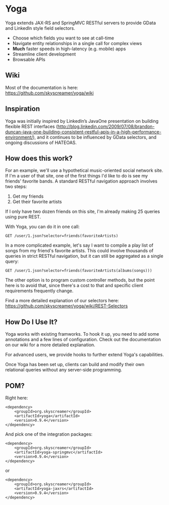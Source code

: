 # Yoga #

Yoga extends JAX-RS and SpringMVC RESTful servers to provide GData and LinkedIn style field selectors.
 
* Choose which fields you want to see at call-time
* Navigate entity relationships in a single call for complex views
* **Much** faster speeds in high-latency (e.g. mobile) apps
* Streamline client development
* Browsable APIs

## Wiki ##
Most of the documentation is here: https://github.com/skyscreamer/yoga/wiki

## Inspiration ##
Yoga was initially inspired by LinkedIn’s JavaOne presentation on building flexible REST interfaces (http://blog.linkedin.com/2009/07/08/brandon-duncan-java-one-building-consistent-restful-apis-in-a-high-performance-environment/), and it continues to be influenced by GData selectors, and ongoing discussions of HATEOAS.

## How does this work? ##
For an example, we'll use a hypothetical music-oriented social network site.  If I'm a user of that site, one of the first things I'd like to do is see my friends' favorite bands.  A standard RESTful navigation approach involves two steps:

1. Get my friends
2. Get their favorite artists

If I only have two dozen friends on this site, I'm already making 25 queries using pure REST.

With Yoga, you can do it in one call:

    GET /user/1.json?selector=friends(favoriteArtists)

In a more complicated example, let's say I want to compile a play list of songs from my friend's favorite artists.  This could involve thousands of queries in strict RESTful navigation, but it can still be aggregated as a single query:

    GET /user/1.json?selector=friends(favoriteArtists(albums(songs)))

The other option is to program custom controller methods, but the point here is to avoid that, since there's a cost to that and specific client requirements frequently change.

Find a more detailed explanation of our selectors here: https://github.com/skyscreamer/yoga/wiki/REST-Selectors

## How Do I Use It? ##
Yoga works with existing framworks.  To hook it up, you need to add some annotations and a few lines of configuration.  Check out the documentation on our wiki for a more detailed explanation.

For advanced users, we provide hooks to further extend Yoga's capabilities.

Once Yoga has been set up, clients can build and modify their own relational queries without any server-side programming.  

## POM? ##
Right here:

    <dependency>
        <groupId>org.skyscreamer</groupId>
        <artifactId>yoga</artifactId>
        <version>0.9.4</version>
    </dependency>
    
And pick one of the integration packages:

    <dependency>
        <groupId>org.skyscreamer</groupId>
        <artifactId>yoga-springmvc</artifactId>
        <version>0.9.4</version>
    </dependency>

or

    <dependency>
        <groupId>org.skyscreamer</groupId>
        <artifactId>yoga-jaxrs</artifactId>
        <version>0.9.4</version>
    </dependency>
